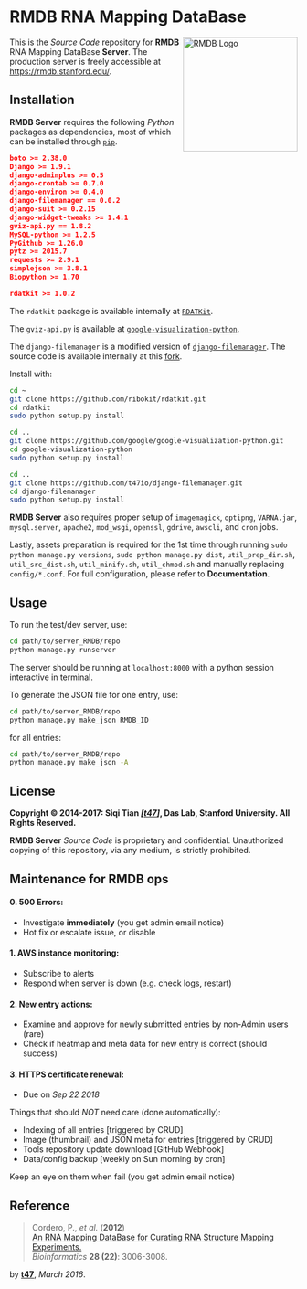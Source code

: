 # RMDB RNA Mapping DataBase

<img src="https://rmdb.stanford.edu/site_media/images/logo_rmdb.png" alt="RMDB Logo" width="200" align="right">

This is the _Source Code_ repository for **RMDB** RNA Mapping DataBase **Server**. The production server is freely accessible at https://rmdb.stanford.edu/.

## Installation

**RMDB Server** requires the following *Python* packages as dependencies, most of which can be installed through [`pip`](https://pip.pypa.io/).

```json
boto >= 2.38.0
Django >= 1.9.1
django-adminplus >= 0.5
django-crontab >= 0.7.0
django-environ >= 0.4.0
django-filemanager == 0.0.2
django-suit >= 0.2.15
django-widget-tweaks >= 1.4.1
gviz-api.py == 1.8.2
MySQL-python >= 1.2.5
PyGithub >= 1.26.0
pytz >= 2015.7
requests >= 2.9.1
simplejson >= 3.8.1
Biopython >= 1.70

rdatkit >= 1.0.2
```

The `rdatkit` package is available internally at [`RDATKit`](https://github.com/ribokit/rdatkit/).

The `gviz-api.py` is available at [`google-visualization-python`](https://github.com/google/google-visualization-python/).

The `django-filemanager` is a modified version of [`django-filemanager`](https://github.com/IMGIITRoorkee/django-filemanager/). The source code is available internally at this [fork](https://github.com/t47io/django-filemanager/).

Install with:

```sh
cd ~
git clone https://github.com/ribokit/rdatkit.git
cd rdatkit
sudo python setup.py install

cd ..
git clone https://github.com/google/google-visualization-python.git
cd google-visualization-python
sudo python setup.py install

cd ..
git clone https://github.com/t47io/django-filemanager.git
cd django-filemanager
sudo python setup.py install
```

**RMDB Server** also requires proper setup of `imagemagick`, `optipng`, `VARNA.jar`, `mysql.server`, `apache2`, `mod_wsgi`, `openssl`, `gdrive`, `awscli`, and `cron` jobs.

Lastly, assets preparation is required for the 1st time through running `sudo python manage.py versions`, `sudo python manage.py dist`, `util_prep_dir.sh`, `util_src_dist.sh`, `util_minify.sh`, `util_chmod.sh` and manually replacing `config/*.conf`. For full configuration, please refer to **Documentation**.


## Usage

To run the test/dev server, use:

```bash
cd path/to/server_RMDB/repo
python manage.py runserver
```

The server should be running at `localhost:8000` with a python session interactive in terminal.

To generate the JSON file for one entry, use:

```bash
cd path/to/server_RMDB/repo
python manage.py make_json RMDB_ID
```

for all entries:

```bash
cd path/to/server_RMDB/repo
python manage.py make_json -A
```

## License

**Copyright &copy; 2014-2017: Siqi Tian _[[t47](https://t47.io/)]_, Das Lab, Stanford University. All Rights Reserved.**

**RMDB Server** _Source Code_ is proprietary and confidential. Unauthorized copying of this repository, via any medium, is strictly prohibited.

## Maintenance for RMDB ops

#### 0. 500 Errors:
- Investigate **immediately** (you get admin email notice)
- Hot fix or escalate issue, or disable

#### 1. AWS instance monitoring:
- Subscribe to alerts
- Respond when server is down (e.g. check logs, restart)

#### 2. New entry actions:
- Examine and approve for newly submitted entries by non-Admin users (rare)
- Check if heatmap and meta data for new entry is correct (should success)

#### 3. HTTPS certificate renewal:
- Due on _Sep 22 2018_

Things that should _NOT_ need care (done automatically):

- Indexing of all entries [triggered by CRUD]
- Image (thumbnail) and JSON meta for entries [triggered by CRUD]
- Tools repository update download [GitHub Webhook]
- Data/config backup [weekly on Sun morning by cron]

Keep an eye on them when fail (you get admin email notice)


## Reference

>Cordero, P., *et al.* (**2012**)<br/>
>[An RNA Mapping DataBase for Curating RNA Structure Mapping Experiments.](http://bioinformatics.oxfordjournals.org/content/28/22/3006.long)<br/>
>*Bioinformatics* **28 (22)**: 3006-3008.

by [**t47**](http://t47.io/), *March 2016*.

